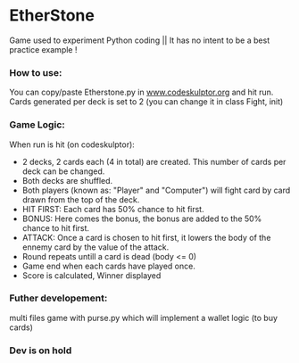 # EtherStone
Game used to experiment Python coding || It has no intent to be a best practice example !

### How to use:

You can copy/paste Etherstone.py in www.codeskulptor.org and hit run.
Cards generated per deck is set to 2 (you can change it in class Fight, init)

### Game Logic:

When run is hit (on codeskulptor):
  - 2 decks, 2 cards each (4 in total) are created. This number of cards per deck can be changed.
  - Both decks are shuffled.
  - Both players (known as: "Player" and "Computer") will fight card by card drawn from the top of the deck.
  - HIT FIRST: Each card has 50% chance to hit first. 
  - BONUS: Here comes the bonus, the bonus are added to the 50% chance to hit first. 
  - ATTACK: Once a card is chosen to hit first, it lowers the body of the ennemy card by the value of the attack.
  - Round repeats untill a card is dead (body <= 0)
  - Game end when each cards have played once.
  - Score is calculated, Winner displayed

### Futher developement:

multi files game with purse.py which will implement a wallet logic (to buy cards)

### Dev is on hold 
